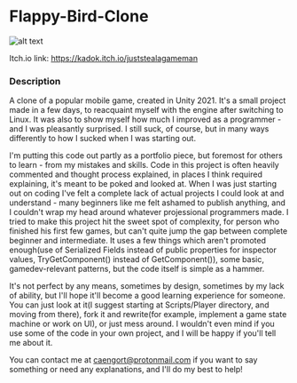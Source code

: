 # Flappy-Bird-Clone

![alt text](https://i.ibb.co/vV6ZbNn/logo.png)

Itch.io link: https://kadok.itch.io/juststealagameman

### Description
 A clone of a popular mobile game, created in Unity 2021. It's a small project made in a few days, to reacquaint myself with the engine after switching to Linux. It was also to show myself how much I improved as a programmer - and I was pleasantly surprised. I still suck, of course, but in many ways differently to how I sucked when I was starting out.
 
 I'm putting this code out partly as a portfolio piece, but foremost for others to learn - from my mistakes and skills. Code in this project is often heavily commented and thought process explained, in places I think required explaining, it's meant to be poked and looked at. When I was just starting out on coding I've felt a complete lack of actual projects I could look at and understand - many beginners like me felt ashamed to publish anything, and I couldn't wrap my head around whatever projessional programmers made. I tried to make this project hit the sweet spot of complexity, for person who finished his first few games, but can't quite jump the gap between complete beginner and intermediate. It uses a few things which aren't promoted enough(use of Serialized Fields instead of public properties for inspector values, TryGetComponent() instead of GetComponent()), some basic, gamedev-relevant patterns, but the code itself is simple as a hammer.
 
 It's not perfect by any means, sometimes by design, sometimes by my lack of ability, but I'll hope it'll become a good learning experience for someone. You can just look at it(I suggest starting at Scripts/Player directory, and moving from there), fork it and rewrite(for example, implement a game state machine or work on UI), or just mess around. I wouldn't even mind if you use some of the code in your own project, and I will be happy if you'll tell me about it.
 
 You can contact me at caengort@protonmail.com if you want to say something or need any explanations, and I'll do my best to help!
